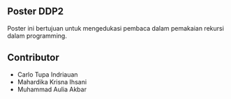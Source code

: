 ## Poster DDP2
Poster ini bertujuan untuk mengedukasi pembaca dalam pemakaian rekursi dalam programming.

## Contributor
- Carlo Tupa Indriauan
- Mahardika Krisna Ihsani
- Muhammad Aulia Akbar
